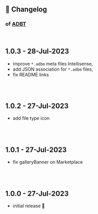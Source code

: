 ## 📒 Changelog

### of [ADBT](https://github.com/igorskyflyer/vscode-adbt)

<br>

## 1.0.3 - 28-Jul-2023

- improve `*.adbm` meta files Intellisense,
- add JSON association for `*.adbm` files,
- fix README links

<br>
<br>

## 1.0.2 - 27-Jul-2023

- add file type icon

<br>
<br>

## 1.0.1 - 27-Jul-2023

- fix galleryBanner on Marketplace

<br>
<br>

## 1.0.0 - 27-Jul-2023

- initial release 🎉
